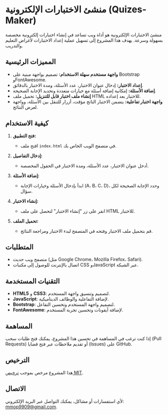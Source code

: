 # منشئ الاختبارات الإلكترونية (Quizes-Maker)

منشئ الاختبارات الإلكترونية هو أداة ويب تساعد في إنشاء اختبارات إلكترونية مخصصة بسهولة وسرعة. يهدف هذا المشروع إلى تسهيل عملية إعداد الاختبارات لأغراض التعليم والتدريب.

## المميزات الرئيسية

- **واجهة مستخدم سهلة الاستخدام:** تصميم بواجهة مبنية على Bootstrap وFontAwesome.
- **إعداد الاختبار:** إدخال عنوان الاختبار، عدد الأسئلة، ومدة الاختبار بالدقائق.
- **إضافة الأسئلة:** إمكانية إضافة أسئلة مع خيارات متعددة وتحديد الإجابة الصحيحة.
- **إنشاء ملف اختبار قابل للتنزيل:** تحميل ملف HTML للاختبار بعد إعداده.
- **واجهة اختبار تفاعلية:** يتضمن الاختبار الناتج مؤقت، أزرار للتنقل بين الأسئلة، وواجهة لعرض النتائج.

## كيفية الاستخدام

1. **فتح التطبيق:**
   - افتح ملف `index.html` في متصفح الويب الخاص بك.

2. **إدخال التفاصيل:**
   - أدخل عنوان الاختبار، عدد الأسئلة، ومدة الاختبار في الحقول المخصصة.

3. **إضافة الأسئلة:**
   - ابدأ بإدخال الأسئلة وخيارات الإجابة (A، B، C، D)، وحدد الإجابة الصحيحة لكل سؤال.

4. **إنشاء الاختبار:**
   - انقر على زر "إنشاء الاختبار" لتحصل على ملف HTML للاختبار.

5. **تحميل الملف:**
   - قم بتحميل ملف الاختبار وفتحه في المتصفح لبدء الاختبار ومراجعة النتائج.

## المتطلبات

- متصفح ويب حديث (مثل Google Chrome، Mozilla Firefox، Safari).
- اتصال بالإنترنت للوصول إلى مكتبات CSS وJavaScript عبر الشبكة.

## التقنيات المستخدمة

- **HTML5** و **CSS3**: لتصميم وتنسيق واجهة المستخدم.
- **JavaScript**: لإضافة التفاعلية والوظائف الديناميكية.
- **Bootstrap**: لتصميم واجهة المستخدم وتحسين التفاعل.
- **FontAwesome**: لإضافة أيقونات وتحسين تجربة المستخدم.

## المساهمة

إذا كنت ترغب في المساهمة في تحسين هذا المشروع، يمكنك فتح طلبات سحب (Pull Requests) أو تقديم ملاحظات عبر فتح قضايا (Issues) على GitHub.

## الترخيص

هذا المشروع مرخص بموجب [ترخيص MIT](LICENSE).

## الاتصال

لأي استفسارات أو مشاكل، يمكنك التواصل عبر البريد الإلكتروني: [mmop9909@gmail.com](mailto:mmop9909@gmail.com).
